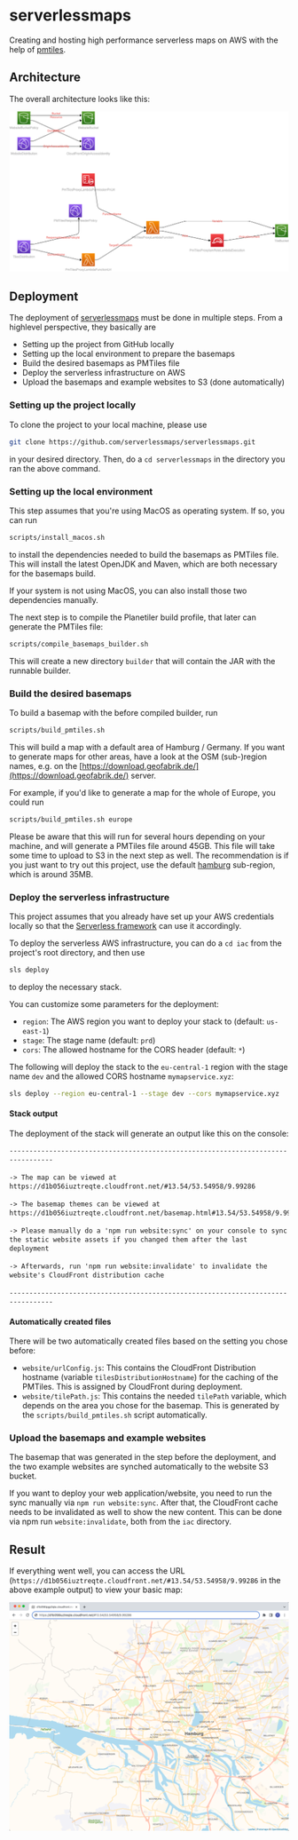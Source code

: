 # serverlessmaps
Creating and hosting high performance serverless maps on AWS with the help of [pmtiles](https://protomaps.com/docs/pmtiles).

## Architecture
The overall architecture looks like this:

![Serverless architecture for maps on AWS](docs/architecture.png)

## Deployment
The deployment of [serverlessmaps](https://serverlessmaps.com) must be done in multiple steps. From a highlevel perspective, they basically are

* Setting up the project from GitHub locally
* Setting up the local environment to prepare the basemaps
* Build the desired basemaps as PMTiles file
* Deploy the serverless infrastructure on AWS
* Upload the basemaps and example websites to S3 (done automatically)

### Setting up the project locally
To clone the project to your local machine, please use

```bash
git clone https://github.com/serverlessmaps/serverlessmaps.git
```

in your desired directory. Then, do a `cd serverlessmaps` in the directory you ran the above command.

### Setting up the local environment
This step assumes that you're using MacOS as operating system. If so, you can run

```bash
scripts/install_macos.sh
```

to install the dependencies needed to build the basemaps as PMTiles file. This will install the latest OpenJDK and Maven, which are both necessary for the basemaps build.

If your system is not using MacOS, you can also install those two dependencies manually.

The next step is to compile the Planetiler build profile, that later can generate the PMTiles file:

```bash
scripts/compile_basemaps_builder.sh
```

This will create a new directory `builder` that will contain the JAR with the runnable builder.

### Build the desired basemaps
To build a basemap with the before compiled builder, run

```bash
scripts/build_pmtiles.sh
```

This will build a map with a default area of Hamburg / Germany. If you want to generate maps for other areas, have a look at the OSM (sub-)region names, e.g. on the [https://download.geofabrik.de/](https://download.geofabrik.de/) server.

For example, if you'd like to generate a map for the whole of Europe, you could run

```bash
scripts/build_pmtiles.sh europe
```

Please be aware that this will run for several hours depending on your machine, and will generate a PMTiles file around 45GB. This file will take some time to upload to S3 in the next step as well. The recommendation is if you just want to try out this project, use the default [hamburg](https://download.geofabrik.de/europe/germany/hamburg.html) sub-region, which is around 35MB.

### Deploy the serverless infrastructure
This project assumes that you already have set up your AWS credentials locally so that the [Serverless framework](https://www.serverless.com) can use it accordingly.

To deploy the serverless AWS infrastructure, you can do a `cd iac` from the project's root directory, and then use 

```bash
sls deploy
```

to deploy the necessary stack.

You can customize some parameters for the deployment:

* `region`: The AWS region you want to deploy your stack to (default: `us-east-1`)
* `stage`: The stage name (default: `prd`) 
* `cors`: The allowed hostname for the CORS header (default: `*`)

The following will deploy the stack to the `eu-central-1` region with the stage name `dev` and the allowed CORS hostname `mymapservice.xyz`:

```bash
sls deploy --region eu-central-1 --stage dev --cors mymapservice.xyz
```

#### Stack output
The deployment of the stack will generate an output like this on the console:

```text
---------------------------------------------------------------------------------

-> The map can be viewed at https://d1b056iuztreqte.cloudfront.net/#13.54/53.54958/9.99286

-> The basemap themes can be viewed at https://d1b056iuztreqte.cloudfront.net/basemap.html#13.54/53.54958/9.99286

-> Please manually do a 'npm run website:sync' on your console to sync the static website assets if you changed them after the last deployment

-> Afterwards, run 'npm run website:invalidate' to invalidate the website's CloudFront distribution cache

---------------------------------------------------------------------------------
```

#### Automatically created files
There will be two automatically created files based on the setting you chose before:

* `website/urlConfig.js`: This contains the CloudFront Distribution hostname (variable `tilesDistributionHostname`) for the caching of the PMTiles. This is assigned by CloudFront during deployment.
* `website/tilePath.js`: This contains the needed `tilePath` variable, which depends on the area you chose for the basemap. This is generated by the `scripts/build_pmtiles.sh` script automatically. 

### Upload the basemaps and example websites
The basemap that was generated in the step before the deployment, and the two example websites are synched automatically to the website S3 bucket.

If you want to deploy your web application/website, you need to run the sync manually via `npm run website:sync`. After that, the CloudFront cache needs to be invalidated as well to show the new content. This can be done via npm run `website:invalidate`, both from the `iac` directory.

## Result
If everything went well, you can access the URL (`https://d1b056iuztreqte.cloudfront.net/#13.54/53.54958/9.99286` in the above example output) to view your basic map:

![Example website](docs/example_website.png)

